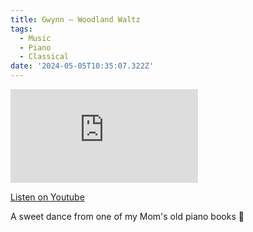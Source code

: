 ```yaml
---
title: Gwynn — Woodland Waltz
tags:
  - Music
  - Piano
  - Classical
date: '2024-05-05T10:35:07.322Z'
---
```


<iframe src="https://www.youtube-nocookie.com/embed/uH30OIP4xaU?modestbranding=1&showinfo=0&rel=0" title="YouTube video player" frameborder="0" allow="accelerometer; autoplay; encrypted-media; gyroscope; picture-in-picture;" allowfullscreen className="youtube_video"></iframe>

[Listen on Youtube](https://youtu.be/uH30OIP4xaU)

A sweet dance from one of my Mom's old piano books 🦌
